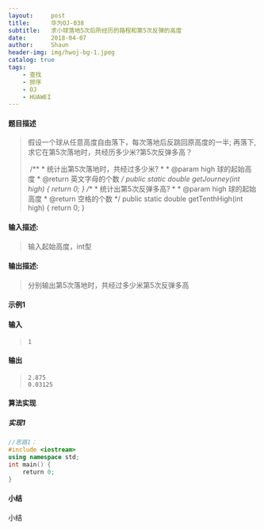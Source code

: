 ```yaml
---
layout:     post
title:      华为OJ-038
subtitle:   求小球落地5次后所经历的路程和第5次反弹的高度
date:       2018-04-07
author:     Shaun
header-img: img/hwoj-bg-1.jpeg
catalog: true
tags:
    - 查找
    - 排序
    - OJ
    - HUAWEI
---
```



#### 题目描述

> 假设一个球从任意高度自由落下，每次落地后反跳回原高度的一半; 再落下, 求它在第5次落地时，共经历多少米?第5次反弹多高？ 
>
>  
>
> ​    /**
>      * 统计出第5次落地时，共经过多少米?
>      * 
>      * @param high 球的起始高度
>      * @return 英文字母的个数
>      */
>     public static double getJourney(int high)
>     {
>         return 0;
>     }
>     /**
>      * 统计出第5次反弹多高?
>      * 
>      * @param high 球的起始高度
>      * @return 空格的个数
>      */
>     public static double getTenthHigh(int high)
>     {
>         return 0;
>     }

#### 输入描述:

> 输入起始高度，int型

#### 输出描述:

> 分别输出第5次落地时，共经过多少米第5次反弹多高

#### 示例1

#### 输入

> ```
>1
> ```

#### 输出

> ```
> 2.875
> 0.03125
> ```



#### 算法实现



##### 实现1

```C++
//思路1：
#include <iostream>
using namespace std;
int main() {
    return 0;
}
```




#### 小结

小结






